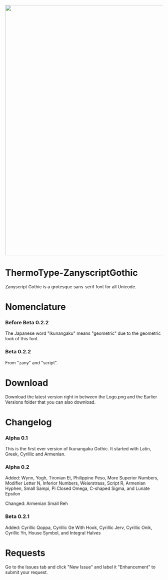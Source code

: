 <p align="center">
  <img width="800" height="auto" src="https://github.com/TSFBCE24RhythmHeaveners/ThermoType-ZanyscriptGothic/blob/main/Logo.png">
</p>

# ThermoType-ZanyscriptGothic
Zanyscript Gothic is a grotesque sans-serif font for all Unicode. 

# Nomenclature #
### Before Beta 0.2.2 ###
The Japanese word "Ikunangaku" means "geometric" due to the geometric look of this font.
### Beta 0.2.2 ###
From "zany" and "script".

# Download #
Download the latest version right in between the Logo.png and the Earlier Versions folder that you can also download.

# Changelog #

### Alpha 0.1 ###
This is the first ever version of Ikunangaku Gothic. It started with Latin, Greek, Cyrillic and Armenian.

### Alpha 0.2 ###
Added: Wynn, Yogh, Tironian Et, Philippine Peso, More Superior Numbers, Modifier Letter N, Inferior Numbers, Weierstrass, Script R, Armenian Hyphen, Small Sampi, Pi Closed Omega, C-shaped Sigma, and Lunate Epsilon

Changed: Armenian Small Reh

### Beta 0.2.1 ###
Added: Cyrillic Qoppa, Cyrillic Ge With Hook, Cyrillic Jerv, Cyrillic Onik, Cyrillic Yn, House Symbol, and Integral Halves

# Requests #
Go to the Issues tab and click "New Issue" and label it "Enhancement" to submit your request.
